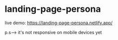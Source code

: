 # landing-page-persona

live demo: https://landing-page-persona.netlify.app/

p.s--> it's not responsive on mobile devices yet
